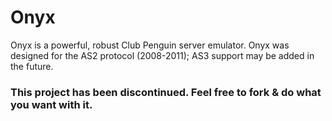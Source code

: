 # Onyx
Onyx is a powerful, robust Club Penguin server emulator. Onyx was designed for the AS2 protocol (2008-2011); AS3 support may be added in the future.

### This project has been discontinued. Feel free to fork & do what you want with it.
